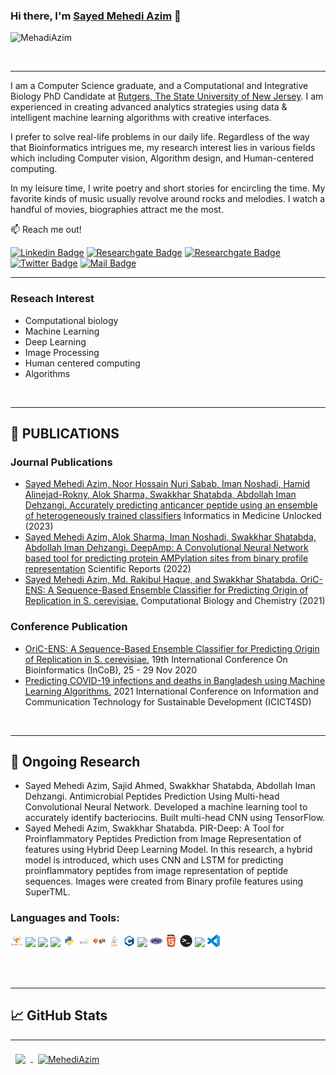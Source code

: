 ### Hi there, I'm [Sayed Mehedi Azim](https://sites.google.com/view/sayedmehediazim) 👋
<p align="left"> <img src="https://komarev.com/ghpvc/?username=MehadiAzim&label=Profile%20views&color=129e00&style=plastic" alt="MehadiAzim" /> </p>

<br />

---
I am a Computer Science graduate, and a Computational and Integrative Biology PhD Candidate at [Rutgers, The State University of New Jersey](https://www.rutgers.edu/). I am experienced in creating advanced analytics strategies using data & intelligent machine learning algorithms with creative interfaces. 

I prefer to solve real-life problems in our daily life. Regardless of the way that Bioinformatics intrigues me, my research interest lies in various fields which including Computer vision, Algorithm design, and Human-centered computing.

In my leisure time, I write poetry and short stories for encircling the time. My favorite kinds of music usually revolve around rocks and melodies. I watch a handful of movies, biographies attract me the most. 


<!-- - 
- <br />

---💻 Currently I am looking for PhD opportunity.
 <br />

---
-->

:mailbox: Reach me out!

[![Linkedin Badge](https://img.shields.io/badge/-Mehedi_Azim-0e76a8?style=flat&labelColor=0e76a8&logo=linkedin&logoColor=white)](https://www.linkedin.com/in/sayed-mehedi-azim-263b2b1a6)
[![Researchgate Badge](https://img.shields.io/badge/-sayed_mehedi_azim-00caba?style=flat&labelColor=00caba&logo=researchgate&logoColor=white)](https://www.researchgate.net/profile/Sayed-Mehedi-Azim) 
[![Researchgate Badge](https://img.shields.io/badge/-sayed_mehedi_azim-77a9fa?style=flat&labelColor=77a9fa&logo=googlescholar&logoColor=white)](https://scholar.google.com/citations?user=v85yID8AAAAJ&hl=en)
[![Twitter Badge](https://img.shields.io/badge/-@Mehedi_Azim-1ca0f1?style=flat&labelColor=1ca0f1&logo=twitter&logoColor=white&link=https://twitter.com/mehedi_azim)](https://twitter.com/mehedi_azim) 
[![Mail Badge](https://img.shields.io/badge/-Mail-c0392b?style=flat&labelColor=c0392b&logo=gmail&logoColor=white)](mailto:mehediazimpiash@gmail.com )
<br />

---
### Reseach Interest
- Computational biology
- Machine Learning
- Deep Learning
- Image Processing
- Human centered computing
- Algorithms
<!-- 
### I am open to

- any collobration work,
- machine learning projects(development or research),
- research internships and
- available to become reviewer or PC member for Machine Learning/Data mining journals or conferences.
-->
<br />

---
## 📕 PUBLICATIONS

### Journal Publications
- [Sayed Mehedi Azim, Noor Hossain Nuri Sabab, Iman Noshadi, Hamid Alinejad-Rokny, Alok Sharma, Swakkhar Shatabda, Abdollah Iman Dehzangi. Accurately predicting anticancer peptide using an ensemble of heterogeneously trained classifiers](https://www.sciencedirect.com/science/article/pii/S2352914823001946) Informatics in Medicine Unlocked (2023)
- [Sayed Mehedi Azim,  Alok Sharma, Iman Noshadi, Swakkhar Shatabda, Abdollah Iman Dehzangi. DeepAmp: A Convolutional Neural Network based tool for predicting protein AMPylation sites from binary profile representation](https://www.nature.com/articles/s41598-022-15403-3) Scientific Reports (2022)
- [Sayed Mehedi Azim, Md. Rakibul Haque, and Swakkhar Shatabda. OriC-ENS: A Sequence-Based Ensemble Classifier for Predicting Origin of Replication in S. cerevisiae.](https://www.sciencedirect.com/science/article/abs/pii/S1476927121000694) Computational Biology and Chemistry (2021)



### Conference Publication
- [OriC-ENS: A Sequence-Based Ensemble Classifier for Predicting Origin of Replication in S. cerevisiae.](https://www.sciencedirect.com/journal/computational-biology-and-chemistry/special-issue/10DB2XDS64H) 19th International Conference On Bioinformatics (InCoB), 25 - 29 Nov 2020
- [Predicting COVID-19 infections and deaths in Bangladesh using Machine Learning Algorithms.](https://ieeexplore.ieee.org/document/9396820) 2021 International Conference on Information and Communication Technology for Sustainable Development (ICICT4SD)


<br />

---
## 📕 Ongoing Research

<!-- BLOG-POST-LIST:START -->
- Sayed Mehedi Azim, Sajid Ahmed, Swakkhar Shatabda, Abdollah Iman Dehzangi. Antimicrobial Peptides Prediction Using Multi-head Convolutional Neural Network. 
Developed a machine learning tool to accurately identify bacteriocins. Built multi-head CNN using TensorFlow.
- Sayed Mehedi Azim,  Swakkhar Shatabda. PIR-Deep: A Tool for Proinflammatory Peptides Prediction from Image Representation of features using Hybrid Deep Learning Model.
In this research, a hybrid model is introduced, which uses CNN and LSTM for predicting proinflammatory peptides from image representation of peptide sequences. Images were created from Binary profile features using SuperTML.


<!-- BLOG-POST-LIST:END -->


### Languages and Tools:


<code><img height="20" src="https://raw.githubusercontent.com/github/explore/78df643247d429f6cc873026c0622819ad797942/topics/tensorflow/tensorflow.png" /></code>
<code><img height="20" src="https://upload.wikimedia.org/wikipedia/commons/a/ae/Keras_logo.svg" /></code>
<code><img height="20" src="https://upload.wikimedia.org/wikipedia/commons/0/05/Scikit_learn_logo_small.svg" /></code>
<code><img height="20" src="https://www.logo.wine/a/logo/Amazon_Web_Services/Amazon_Web_Services-Logo.wine.svg"></code>
<code><img height="20" src="https://raw.githubusercontent.com/github/explore/80688e429a7d4ef2fca1e82350fe8e3517d3494d/topics/python/python.png"></code>
<code><img height="20" src="https://raw.githubusercontent.com/github/explore/80688e429a7d4ef2fca1e82350fe8e3517d3494d/topics/mysql/mysql.png"></code>
<code><img height="20" src="https://raw.githubusercontent.com/github/explore/80688e429a7d4ef2fca1e82350fe8e3517d3494d/topics/git/git.png"></code>
<code><img height="20" src="https://raw.githubusercontent.com/github/explore/80688e429a7d4ef2fca1e82350fe8e3517d3494d/topics/java/java.png"></code>
<code><img height="20" src="https://raw.githubusercontent.com/github/explore/80688e429a7d4ef2fca1e82350fe8e3517d3494d/topics/c/c.png"></code>
<code><img height="20" src="https://ashish.live/static/images/logo15.svg"></code>
<code><img height="20" src="https://raw.githubusercontent.com/github/explore/80688e429a7d4ef2fca1e82350fe8e3517d3494d/topics/php/php.png"></code>
<code><img height="20" src="https://raw.githubusercontent.com/github/explore/80688e429a7d4ef2fca1e82350fe8e3517d3494d/topics/html/html.png"></code>
<code><img height="20" src="https://raw.githubusercontent.com/github/explore/80688e429a7d4ef2fca1e82350fe8e3517d3494d/topics/terminal/terminal.png" /></code>
<code><img height="20" src="https://sereviso.com/wp-content/uploads/2018/06/power-bi-1.jpg"></code>
<code><img height="20" src="https://raw.githubusercontent.com/github/explore/80688e429a7d4ef2fca1e82350fe8e3517d3494d/topics/visual-studio-code/visual-studio-code.png" /></code>


<br />
<br />

---
  

  
  
## &#x1f4c8; GitHub Stats
---
<a href="https://github.com/MehediAzim">
  <img align="center" style="margin:0.5rem" src="https://github-readme-stats.vercel.app/api/top-langs/?username=MehediAzim&show_icons=true&theme=gotham" />
</a>

<a href="https://github.com/MehediAzim">
  <img align="center" style="margin:0.5rem" src="https://github-readme-stats.vercel.app/api?username=MehediAzim&show_icons=true&theme=gotham" alt="MehediAzim" />
</a>
